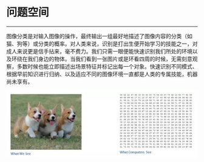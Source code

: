 # 问题空间

---

图像分类是对输入图像的操作，最终输出一组最好地描述了图像内容的分类（如猫、狗等）或分类的概率。对人类来说，识别是打出生便开始学习的技能之一，对成人来说更是信手拈来，毫不费力。我们只需一眼便能快速识别我们所处的环境以及环绕在我们身边的物体。当我们看到一张图片或是环看四周的时候，无需刻意观察，多数时候也能立即描述出场景特征并标记出每一个对象。快速识别不同模式、根据早前知识进行归纳、以及适应不同的图像环境一直都是人类的专属技能，机器尚未享有。

![](images/641.webp)